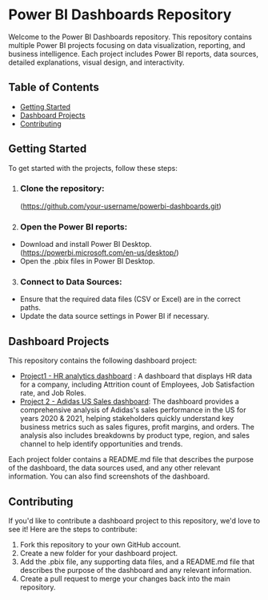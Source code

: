 # Power BI Dashboards Repository
Welcome to the Power BI Dashboards repository. This repository contains multiple Power BI projects focusing on data visualization, reporting, and business intelligence. Each project includes Power BI reports, data sources, detailed explanations, visual design, and interactivity.

##  Table of Contents
- [Getting Started](#getting-started)
- [Dashboard Projects](#dashboard-projects)
- [Contributing](#contributing)

## Getting Started
To get started with the projects, follow these steps:

1. ### Clone the repository:
   (https://github.com/your-username/powerbi-dashboards.git)
2. ### Open the Power BI reports:
 - Download and install Power BI Desktop.(https://powerbi.microsoft.com/en-us/desktop/)
 - Open the .pbix files in Power BI Desktop.
3. ### Connect to Data Sources:
 - Ensure that the required data files (CSV or Excel) are in the correct paths.
 - Update the data source settings in Power BI if necessary.

## Dashboard Projects 
  This repository contains the following dashboard project:

- [Project1 - HR analytics dashboard](https://github.com/ainajain02/Power-BI-Dashboards/tree/main/Project%201-%20HR%20Analytics) : A dashboard that displays HR data for a company, including Attrition count of Employees, Job Satisfaction rate, and Job Roles.
- [Project 2 - Adidas US Sales dashboard](https://github.com/ainajain02/Power-BI-Dashboards/tree/main/Project%202-%20Adidas%20US%20Sales): The dashboard provides a comprehensive analysis of Adidas's sales performance in the US for years 2020 & 2021, helping stakeholders quickly understand key business metrics such as sales figures, profit margins, and orders. The analysis also includes breakdowns by product type, region, and sales channel to help identify opportunities and trends.

Each project folder contains a README.md file that describes the purpose of the dashboard, the data sources used, and any other relevant information. You can also find screenshots of the dashboard.

## Contributing

If you'd like to contribute a dashboard project to this repository, we'd love to see it! Here are the steps to contribute:

1. Fork this repository to your own GitHub account.
2. Create a new folder for your dashboard project.
3. Add the .pbix file, any supporting data files, and a README.md file that describes the purpose of the dashboard and any relevant information.
4. Create a pull request to merge your changes back into the main repository.

